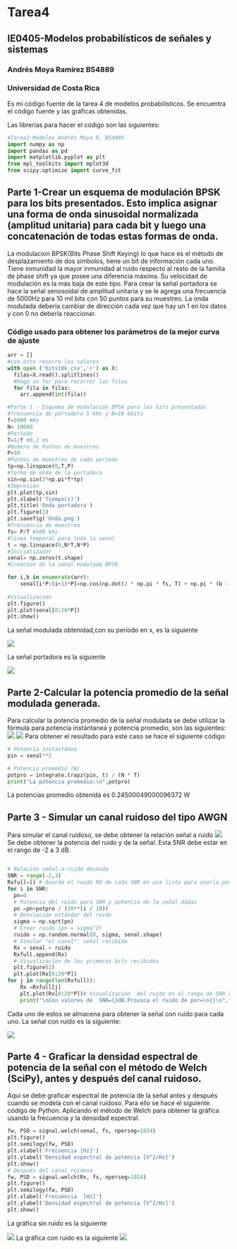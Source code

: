 # Tarea4
## IE0405-Modelos probabilísticos de señales y sistemas 
### Andrés Moya Ramírez B54889
### Universidad de Costa Rica
Es mi código fuente de la tarea 4 de modelos probabilísticos. Se encuentra el código fuente y las gráficas obtenidas.

Las librerías para hacer el código son las siguientes:
```python
#Tarea3-Modelos Andrés Moya R. B54889
import numpy as np
import pandas as pd
import matplotlib.pyplot as plt
from mpl_toolkits import mplot3d
from scipy.optimize import curve_fit
```
## Parte 1-Crear un esquema de modulación BPSK para los bits presentados. Esto implica asignar una forma de onda sinusoidal normalizada (amplitud unitaria) para cada bit y luego una concatenación de todas estas formas de onda.
La modulacion BPSK(Bits Phase Shift Keying) lo que hace es el método de desplazamiento de dos símbolos, tiene un bit de información cada uno. Tiene inmunidad la mayor inmunidad al ruido respecto al resto de la familia de phase shift ya que posee una diferencia máxima. Su velocidad de modulación es la más baja de este tipo. Para crear la señal portadora se hace la señal senosoidal de amplitud unitaria y se le agrega una frecuencia de 5000Hz para 10 mil bits con 50 puntos para su muestreo. La onda modulada debería cambiar de dirección cada vez que hay un 1 en los datos y con 0 no debería reaccionar.  
### Código usado para obtener los parámetros de la mejor curva de ajuste
```python
arr = []
#con esto recorro los valores 
with open ('bits10k.csv','r') as X:
  filas=X.read().splitlines()
  #Hago un for para recorrer las filas
  for fila in filas:
    arr.append(int(fila))

#Parte 1 - Esquema de modulación BPSK para los bits presentados
#frecuencia de portadora 5 kHz y N=10 kbits
f=5000 #Hz
N= 10000
#Periodo
T=1/f #0,2 ms
#Numero de Puntos de muestreo
P=50
#Puntos de muestreo de cada periodo
tp=np.linspace(0,T,P)
#forma de onda de la portadora
sin=np.sin(2*np.pi*f*tp)
#Impresion
plt.plot(tp,sin)
plt.xlabel('Tiempo(s)')
plt.title('Onda portadora')
plt.figure(1)
plt.savefig('Onda.png')
#frecuencia de muestreo
fs= P/T #500 kHz
#linea temporal para toda la senal
t = np.linspace(0,N*T,N*P)
#Inicializador
senal= np.zeros(t.shape)
#Creacion de la senal modulada BPSK

for i,b in enumerate(arr):
    senal[i*P:(i+1)*P]=np.cos(np.dot(2 * np.pi * fs, T) + np.pi * (b - 1) + np.pi / 4)*sin
  
#Visualizacion
plt.figure()
plt.plot(senal[0:20*P])
plt.show()

```
La señal modulada obtenidad,con su período en x, es la siguiente 

<img src="https://github.com/andresmoyar/Tarea4/blob/master/BPSK.png">

La señal portadora es la siguiente

<img src="https://github.com/andresmoyar/Tarea4/blob/master/Onda.png">

## Parte 2-Calcular la potencia promedio de la señal modulada generada.
Para calcular la potencia promedio de la señal modulada se debe utilizar la fórmula para potencia instántanea y potencia promedio, son las siguientes:
<img src="https://render.githubusercontent.com/render/math?math=P(T)=(1/2T)*\int_{-T}^{T}x^2(t)dt=A{x^2(t)}">
<img src="https://render.githubusercontent.com/render/math?math=P(T)=(1/2T)*\int_{-T}^{T}E[X^2(t)]dt=A{E[X^2(t)]}">
Para obtener el resultado para este caso se hace el siguiente código:
```python
# Potencia instantánea
pin = senal**2

# Potencia promedio (W)
potpro = integrate.trapz(pin, t) / (N * T)
print("La potencia promedio:\n",potpro)
```
La potencias promedio obtenida es 0.24500049000096372 W

## Parte 3 - Simular un canal ruidoso del tipo AWGN
Para simular el canal ruidoso, se debe obtener la relación señal a ruido 
<img src="https://render.githubusercontent.com/render/math?math=SNR_{dB}=10log_{10}(Ps/Pn)">
Se debe obtener la potencia del ruido y de la señal. Esta SNR debe estar en el rango de -2 a 3 dB.
```python

# Relación señal-a-ruido deseada
SNR = range(-2,3)
Rxfull=[] # Guarda el ruido RX de cada SNR en una lista para usarlo posteriormente en la parte 5.
for i in SNR: 
  pn=0
  # Potencia del ruido para SNR y potencia de la señal dadas
  pn =pn+potpro / (10**(i / 10))
  # Desviación estándar del ruido
  sigma = np.sqrt(pn)
  # Crear ruido (pn = sigma^2)
  ruido = np.random.normal(0, sigma, senal.shape)
  # Simular "el canal": señal recibida
  Rx = senal + ruido
  Rxfull.append(Rx) 
  # Visualización de los primeros bits recibidos
  plt.figure(2)
  plt.plot(Rx[0:20*P])
for j in range(len(Rxfull)):   
    Rx =Rxfull[j]
    plt.plot(Rx[0:20*P])# Visualización  del ruido en el rango de SNR de los primeros bits recibidos
    print("\nCon valores de  SNR={}dB.Provoca el ruido de por=\n{}\n".format(SNR[j],Rxfull[j]))
```
Cada uno de estos se almacena para obtener la señal con ruido para cada uno. La señal con ruido es la siguiente:

<img src="https://github.com/andresmoyar/Tarea4/blob/master/snr.png">


## Parte 4 - Graficar la densidad espectral de potencia de la señal con el método de Welch (SciPy), antes y después del canal ruidoso.
 Aquí se debe graficar espectral de potencia de la señal antes y después cuando se modela con el canal ruidoso.
 Para ello se hace el siguiente código de Python. Aplicando el método de Welch para obtener la gráfica usando la frecuencia y la densidad espectral.
 ```python
 fw, PSD = signal.welch(senal, fs, nperseg=1024)
plt.figure()
plt.semilogy(fw, PSD)
plt.xlabel('Frecuencia [Hz]')
plt.ylabel('Densidad espectral de potencia [V^2/Hz]')
plt.show()
# Después del canal ruidoso
fw, PSD = signal.welch(Rx, fs, nperseg=1024)
plt.figure()
plt.semilogy(fw, PSD)
plt.xlabel('Frecuencia  [Hz]')
plt.ylabel('Densidad espectral de potencia [V^2/Hz]')
plt.show()
```
La gráfica sin ruido es la siguiente 

<img src="https://github.com/andresmoyar/Tarea4/blob/master/DensidadvsFrecuencia.png">
La gráfica con ruido es la siguiente 

<img src="https://github.com/andresmoyar/Tarea4/blob/master/densidadvsfrecuenciadespues.png">
 

